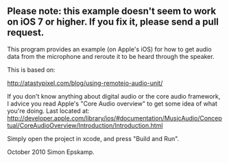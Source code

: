 Please note: this example doesn't seem to work on iOS 7 or higher. If you fix it, please send a pull request.
----------------------

This program provides an example (on Apple's iOS) for how to get audio data from the microphone and reroute it to be heard through the speaker.

This is based on:

http://atastypixel.com/blog/using-remoteio-audio-unit/

If you don't know anything about digital audio or the core audio framework, I advice you read
Apple's "Core Audio overview" to get some idea of what you're doing.
Last located at:
http://developer.apple.com/library/ios/#documentation/MusicAudio/Conceptual/CoreAudioOverview/Introduction/Introduction.html

Simply open the project in xcode, and press "Build and Run". 

October 2010
Simon Epskamp.
